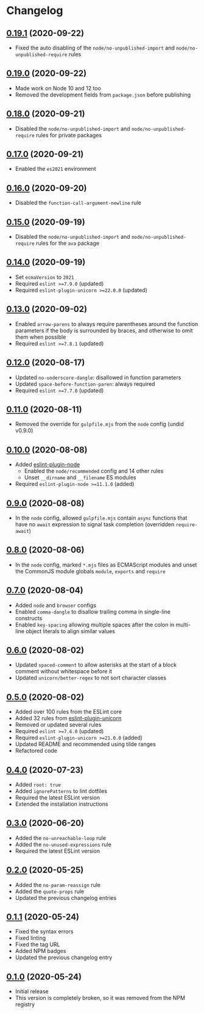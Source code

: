 # Changelog

## [0.19.1] (2020-09-22)
* Fixed the auto disabling of the `node/no-unpublished-import`
  and `node/no-unpublished-require` rules

## [0.19.0] (2020-09-22)
* Made work on Node&nbsp;10 and&nbsp;12 too
* Removed the development fields from `package.json` before publishing

## [0.18.0] (2020-09-21)
* Disabled the `node/no-unpublished-import`
  and `node/no-unpublished-require` rules for private packages

## [0.17.0] (2020-09-21)
* Enabled the `es2021` environment

## [0.16.0] (2020-09-20)
* Disabled the `function-call-argument-newline` rule

## [0.15.0] (2020-09-19)
* Disabled the `node/no-unpublished-import`
  and `node/no-unpublished-require` rules for the `ava` package

## [0.14.0] (2020-09-19)
* Set `ecmaVersion` to `2021`
* Required `eslint >=7.9.0` (updated)
* Required `eslint-plugin-unicorn >=22.0.0` (updated)

## [0.13.0] (2020-09-02)
* Enabled `arrow-parens` to always require parentheses
  around the function parameters if the body is surrounded by braces,
  and otherwise to omit them when possible
* Required `eslint >=7.8.1` (updated)

## [0.12.0] (2020-08-17)
* Updated `no-underscore-dangle`: disallowed in function parameters
* Updated `space-before-function-paren`: always required
* Required `eslint >=7.7.0` (updated)

## [0.11.0] (2020-08-11)
* Removed the override for `gulpfile.mjs` from the `node` config (undid v0.9.0)

## [0.10.0] (2020-08-08)
* Added [eslint-plugin-node]
	* Enabled the `node/recommended` config and 14 other rules
	* Unset `__dirname` and `__filename` ES modules
* Required `eslint-plugin-node >=11.1.0` (added)

## [0.9.0] (2020-08-08)
* In the `node` config, allowed `gulpfile.mjs` contain `async` functions
  that have no `await` expression to signal task completion
  (overridden `require-await`)

## [0.8.0] (2020-08-06)
* In the `node` config, marked `*.mjs` files as ECMAScript modules
  and unset the CommonJS module globals `module`, `exports` and `require`

## [0.7.0] (2020-08-04)
* Added `node` and `browser` configs
* Enabled `comma-dangle` to disallow trailing comma in single-line constructs
* Enabled `key-spacing` allowing multiple spaces after the colon
  in multi-line object literals to align similar values

## [0.6.0] (2020-08-02)
* Updated `spaced-comment` to allow asterisks at the start of a block comment
  without whitespace before it
* Updated `unicorn/better-regex` to not sort character classes

## [0.5.0] (2020-08-02)
* Added over 100 rules from the ESLint core
* Added 32 rules from [eslint-plugin-unicorn]
* Removed or updated several rules
* Required `eslint >=7.6.0` (updated)
* Required `eslint-plugin-unicorn >=21.0.0` (added)
* Updated README and recommended using tilde ranges
* Refactored code

## [0.4.0] (2020-07-23)
* Added `root: true`
* Added `ignorePatterns` to lint dotfiles
* Required the latest ESLint version
* Extended the installation instructions

## [0.3.0] (2020-06-20)
* Added the `no-unreachable-loop` rule
* Added the `no-unused-expressions` rule
* Required the latest ESLint version

## [0.2.0] (2020-05-25)
* Added the `no-param-reassign` rule
* Added the `quote-props` rule
* Updated the previous changelog entries

## [0.1.1] (2020-05-24)
* Fixed the syntax errors
* Fixed linting
* Fixed the tag URL
* Added NPM badges
* Updated the previous changelog entry

## [0.1.0] (2020-05-24)
* Initial release
* This version is completely broken, so it was removed from the NPM registry

[eslint-plugin-node]: https://github.com/mysticatea/eslint-plugin-node
[eslint-plugin-unicorn]: https://github.com/sindresorhus/eslint-plugin-unicorn

[0.19.1]: https://github.com/valtlai/eslint-config/compare/v0.19.0...v0.19.1
[0.19.0]: https://github.com/valtlai/eslint-config/compare/v0.18.0...v0.19.0
[0.18.0]: https://github.com/valtlai/eslint-config/compare/v0.17.0...v0.18.0
[0.17.0]: https://github.com/valtlai/eslint-config/compare/v0.16.0...v0.17.0
[0.16.0]: https://github.com/valtlai/eslint-config/compare/v0.15.0...v0.16.0
[0.15.0]: https://github.com/valtlai/eslint-config/compare/v0.14.0...v0.15.0
[0.14.0]: https://github.com/valtlai/eslint-config/compare/v0.13.0...v0.14.0
[0.13.0]: https://github.com/valtlai/eslint-config/compare/v0.12.0...v0.13.0
[0.12.0]: https://github.com/valtlai/eslint-config/compare/v0.11.0...v0.12.0
[0.11.0]: https://github.com/valtlai/eslint-config/compare/v0.10.0...v0.11.0
[0.10.0]: https://github.com/valtlai/eslint-config/compare/v0.9.0...v0.10.0
[0.9.0]: https://github.com/valtlai/eslint-config/compare/v0.8.0...v0.9.0
[0.8.0]: https://github.com/valtlai/eslint-config/compare/v0.7.0...v0.8.0
[0.7.0]: https://github.com/valtlai/eslint-config/compare/v0.6.0...v0.7.0
[0.6.0]: https://github.com/valtlai/eslint-config/compare/v0.5.0...v0.6.0
[0.5.0]: https://github.com/valtlai/eslint-config/compare/v0.4.0...v0.5.0
[0.4.0]: https://github.com/valtlai/eslint-config/compare/v0.3.0...v0.4.0
[0.3.0]: https://github.com/valtlai/eslint-config/compare/v0.2.0...v0.3.0
[0.2.0]: https://github.com/valtlai/eslint-config/compare/v0.1.1...v0.2.0
[0.1.1]: https://github.com/valtlai/eslint-config/compare/v0.1.0...v0.1.1
[0.1.0]: https://github.com/valtlai/eslint-config/releases/tag/v0.1.0
